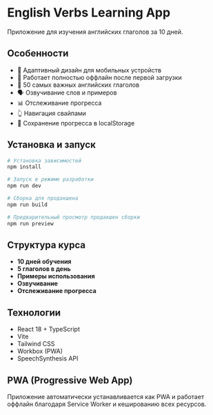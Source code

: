 # English Verbs Learning App

Приложение для изучения английских глаголов за 10 дней.

## Особенности

- 📱 Адаптивный дизайн для мобильных устройств
- 🔄 Работает полностью оффлайн после первой загрузки
- 🎯 50 самых важных английских глаголов
- 🗣️ Озвучивание слов и примеров
- 📊 Отслеживание прогресса
- 👆 Навигация свайпами
- 💾 Сохранение прогресса в localStorage

## Установка и запуск

```bash
# Установка зависимостей
npm install

# Запуск в режиме разработки
npm run dev

# Сборка для продакшена
npm run build

# Предварительный просмотр продакшен сборки
npm run preview
```

## Структура курса

- **10 дней обучения**
- **5 глаголов в день**
- **Примеры использования**
- **Озвучивание**
- **Отслеживание прогресса**

## Технологии

- React 18 + TypeScript
- Vite
- Tailwind CSS
- Workbox (PWA)
- SpeechSynthesis API

## PWA (Progressive Web App)

Приложение автоматически устанавливается как PWA и работает оффлайн благодаря Service Worker и кешированию всех ресурсов.